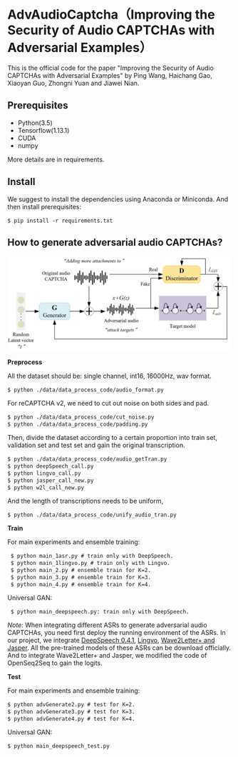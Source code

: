 # AdvAudioCaptcha（Improving the Security of Audio CAPTCHAs with Adversarial Examples）
This is the official code for the paper "Improving the Security of Audio CAPTCHAs with Adversarial Examples" by Ping Wang, Haichang Gao,  Xiaoyan Guo, Zhongni Yuan and Jiawei Nian.
## Prerequisites
 - Python(3.5)
 - Tensorflow(1.13.1)
 - CUDA
 - numpy
 
 More details are in requirements.
 
 ## Install
We suggest to install the dependencies using Anaconda or Miniconda. And then install prerequisites:

    $ pip install -r requirements.txt

## How to generate adversarial audio CAPTCHAs?

![image](picture/structure.png)

**Preprocess**

All the dataset should be:  single channel, int16, 16000Hz, wav format.

    $ python ./data/data_process_code/audio_format.py
  For reCAPTCHA v2, we need to cut out noise on both sides and pad.

    $ python ./data/data_process_code/cut_noise.py
    $ python ./data/data_process_code/padding.py
 Then, divide the dataset according to a certain proportion into train set, validation set and test set and gain the original transcription.

    $ python ./data/data_process_code/audio_getTran.py
    $ python deepSpeech_call.py
    $ python lingvo_call.py
    $ python jasper_call_new.py
    $ python w2l_call_new.py

And the length of transcriptions needs to be uniform,

    $ python ./data/data_process_code/unify_audio_tran.py

**Train**

For main experiments and ensemble training:

     $ python main_1asr.py # train only with DeepSpeech.
     $ python main_1lingvo.py # train only with Lingvo.
     $ python main_2.py # ensemble train for K=2.
     $ python main_3.py # ensemble train for K=3.
     $ python main_4.py # ensemble train for K=4.

Universal GAN:

     $ python main_deepspeech.py: train only with DeepSpeech.

**Note*:*
When integrating different ASRs to generate adversarial audio CAPTCHAs, you need first deploy the running environment of the ASRs.
In our project, we integrate [DeepSpeech 0.4.1](https://github.com/mozilla/DeepSpeech), [Lingvo](https://github.com/tensorflow/lingvo), [Wave2Letter+ and Jasper](https://github.com/NVIDIA/OpenSeq2Seq). All the pre-trained models of these ASRs can be download officially. And to integrate Wave2Letter+ and Jasper, we modified the code of OpenSeq2Seq to gain the logits.

**Test**

For main experiments and ensemble training:

    $ python advGenerate2.py # test for K=2.
    $ python advGenerate3.py # test for K=3.
    $ python advGenerate4.py # test for K=4.

Universal GAN:

    $ python main_deepspeech_test.py
